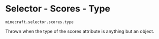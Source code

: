 # Selector - Scores - Type

`minecraft.selector.scores.type`

Thrown when the type of the scores attribute is anything but an object.